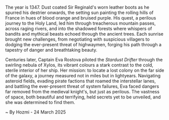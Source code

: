 
The year is 1347.  Dust coated Sir Reginald's worn leather boots as he spurred his destrier onwards, the setting sun painting the rolling hills of France in hues of blood orange and bruised purple.  His quest, a perilous journey to the Holy Land, led him through treacherous mountain passes, across raging rivers, and into the shadowed forests where whispers of bandits and mythical beasts echoed through the ancient trees. Each sunrise brought new challenges, from negotiating with suspicious villagers to dodging the ever-present threat of highwaymen, forging his path through a tapestry of danger and breathtaking beauty.

Centuries later, Captain Eva Rostova piloted the *Stardust Drifter* through the swirling nebula of Xylos, its vibrant colours a stark contrast to the cold, sterile interior of her ship.  Her mission: to locate a lost colony on the far side of the galaxy, a journey measured not in miles but in lightyears.  Navigating asteroid fields, evading pirate factions that roamed the interstellar lanes, and battling the ever-present threat of system failures, Eva faced dangers far removed from the medieval knight's, but just as perilous. The vastness of space, both beautiful and terrifying, held secrets yet to be unveiled, and she was determined to find them.

~ By Hozmi - 24 March 2025
